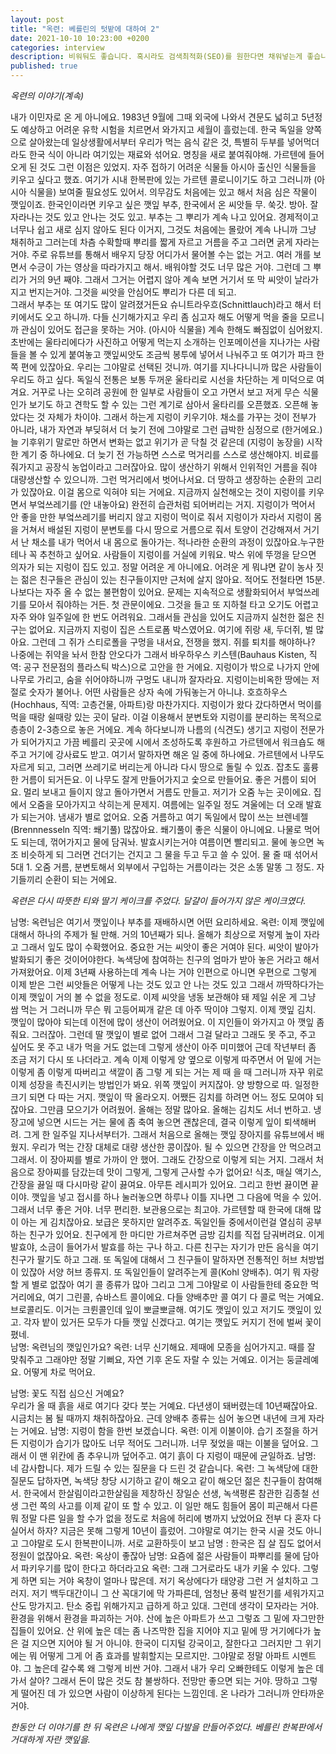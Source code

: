 ```yaml
---
layout: post
title: "옥련: 베를린의 텃밭에 대하여 2"
date: 2021-10-10 10:23:00 +0200
categories: interview
description: 비워둬도 좋습니다. 혹시라도 검색최적화(SEO)를 원한다면 채워넣는게 좋습니다.
published: true
---
```


*옥련의 이야기(계속)*

내가 이민자로 온 게 아니에요. 1983년 9월에 그때 외국에 나와서 견문도 넓히고 5년정도 예상하고 어려운 유학 시험을 치르면서 와가지고 세월이 흘렀는데. 한국 독일을 양쪽으로 살아왔는데 일상생활에서부터 우리가 먹는 음식 같은 것, 특별히 두부를 넣어먹더라도 한국 식이 아니라 여기있는 재료와 섞어요. 명칭을 새로 붙여줘야해.
가르텐에 들어오게 된 것도 그런 이점은 있었지. 자주 접하기 어려운 식물들 아시아 출신인 식물들을 키우고 싶다고 했죠. 여기가 시내 한복판에 있는 가르텐 콜로니이기도 하고 그러니까 (아시아 식물을) 보여줄 필요성도 있어서. 의무감도 처음에는 있고 해서 처음 심은 작물이 깻잎이죠.
한국인이라면 키우고 싶은 깻잎 부추, 한국에서 온 씨앗들 무. 쑥갓. 방아. 잘 자라나는 것도 있고 안나는 것도 있고. 부추는 그 뿌리가 계속 나고 있어요. 경제적이고 너무나 쉽고 새로 심지 않아도 된다 이거지, 그것도 처음에는 몰랐어 계속 나니까 그냥 채취하고 그러는데 차츰 수확할때 뿌리를 짧게 자르고 거름을 주고 그러면 굵게 자라는 거야. 
주로 유튜브를 통해서 배우지 당장 어디가서 물어볼 수는 없는 거고. 여러 개를 보면서 수긍이 가는 영상을 따라가지고 해서. 배워야할 것도 너무 많은 거야. 그런데 그 뿌리가 거의 9년 째야. 그래서 그거는 어렵지 않아 계속 보면 거기서 또 막 씨앗이 날라가지고 번지는거야. 그것을 씨앗을 안심어도 뿌리가 다른 데 되고.  
그래서 부추는 또 여기도 많이 알려졌거든요 슈니트라우흐(Schnittlauch)라고 해서 터키에서도 오고 하니까. 다들 신기해가지고 우리 좀 심고자 해도 어떻게 먹을 줄을 모르니까 관심이 있어도 접근을 못하는 거야. (아시아 식물을) 계속 한해도 빠짐없이 심어왔지. 초반에는 울타리에다가 사진하고 어떻게 먹는지 소개하는 인포메이션을 지나가는 사람들을 볼 수 있게 붙여놓고 깻잎씨앗도 조금씩 봉투에 넣어서 나눠주고
또 여기가 파크 한쪽 편에 있잖아요. 우리는 그야말로 선택된 것니까. 여기를 지나다니니까 많은 사람들이 우리도 하고 싶다. 독일식 전통은 보통 두꺼운 울타리로 시선을 차단하는 게 미덕으로 여겨요. 거꾸로 나는 오히려 공원에 한 일부로 사람들이 오고 가면서 보고 저게 무슨 식물인가 보기도 하고 견학도 할 수 있는 그런 계기로 삼아서 울타리를 오픈했죠. 오픈해 놓았다는 것 자체가 차이야. 
그래서 하는게 지렁이 키우기야. 채소를 가꾸는 것이 전부가 아니라, 내가 자연과 부딪혀서 더 늦기 전에 그야말로 그런 급박한 심정으로 (한거에요.) 늘 기후위기 말로만 하면서 변화는 없고 위기가 곧 닥칠 것 같은데 (지렁이 농장을) 시작한 계기 중 하나에요. 
더 늦기 전 가능하면 스스로 먹거리를 스스로 생산해야지. 비료를 줘가지고 공장식 농업이라고 그러잖아요. 많이 생산하기 위해서 인위적인 거름을 줘야 대량생산할 수 있으니까. 그런 먹거리에서 벗어나서요. 더 땅하고 생장하는 순환의 고리가 있잖아요. 이걸 몸으로 익혀야 되는 거에요. 
지금까지 실천해오는 것이 지렁이를 키우면서 부엌쓰레기를 (안 내놓아요) 완전히 습관처럼 되어버리는 거지. 지렁이가 먹어서 안 좋을 만한 부엌쓰레기를 버리지 않고 지렁이 먹이로 줘서 지렁이가 자라서 지렁이 몸을 거쳐서 배설된 지렁이 분변토를 다시 땅으로 거름으로 줘서 토양이 건강해져서 거기서 난 채소를 내가 먹어서 내 몸으로 돌아가는. 적나라한 순환의 과정이 있잖아요.누구한테나 꼭 추천하고 싶어요. 사람들이 지렁이를 거실에 키워요. 박스 위에 뚜껑을 닫으면 의자가 되는 지렁이 집도 있고. 정말 어려운 게 아니에요. 
어려운 게 뭐냐면 같이 농사 짓는 젊은 친구들은 관심이 있는 친구들이지만 근처에 살지 않아요. 적어도 전철타면 15분. 나보다는 자주 올 수 없는 불편함이 있어요. 문제는 지속적으로 생활화되어서 부엌쓰레기를 모아서 줘야하는 거든. 첫 관문이에요. 그것을 들고 또 지하철 타고 오기도 어렵고 자주 와야 일주일에 한 번도 어려워요. 그래서들 관심을 있어도 지금까지 실천한 젊은 친구는 없어요. 
지금까지 지렁이 집은 스트로폼 박스였어요. 여기에 쥐랑 새, 두더쥐, 벌 많아요. 그런데 그 쥐가 스티로폴을 구멍을 내서요, 전쟁을 했지. 쥐를 퇴치를 해야하나? 나중에는 쥐약을 놔서 한참 안오다가 그래서 바우하우스 키스텐(Bauhaus Kisten, 직역: 공구 전문점의 플라스틱 박스)으로 고안을 한 거에요. 지렁이가 밖으로 나가지 안에 나무로 가리고, 숨을 쉬어야하니까 구멍도 내니까 잘자라요. 
지렁이는비옥한 땅에는 저절로 숫자가 불어나. 어떤 사람들은 상자 속에 가둬놓는거 아니냐. 호흐하우스(Hochhaus, 직역: 고층건물, 아파트)랑 마찬가지다. 지렁이가 왔다 갔다하면서 먹이를 먹을 때랑 쉴때랑 있는 곳이 달라. 이걸 이용해서 분변토와 지렁이를 분리하는 목적으로 층층이 2-3층으로 놓은 거에요. 
계속 하다보니까 나름의 (식견도) 생기고 지렁이 전문가가 되어가지고 가끔 베를리 곳곳에 시에서 조성하도록 후원하고 가르텐에서 워크숍도 해주고 거기에 강사료도 받고. 여기서 말하자면 해온 일 중에 하나에요. 
가르텐에서 나무도 자르게 되고, 그러면 쓰레기로 버리는게 아니라 다시 땅으로 돌릴 수 있죠. 잡초도 훌륭한 거름이 되거든요. 이 나무도 잘게 만들어가지고 숯으로 만들어요. 좋은 거름이 되어요. 멀리 보내고 들이지 않고 돌아가면서 거름도 만들고. 
저기가 오줌 누는 곳이에요. 집에서 오줌을 모아가지고 삭히는게 문제지. 여름에는 일주일 정도 겨울에는 더 오래 발효가 되는거야. 냄새가 별로 없어요. 오줌 거름하고 여기 독일에서 많이 쓰는 브렌네젤 (Brennnesseln 직역: 쐐기풀) 많잖아요. 쐐기풀이 좋은 식물이 아니에요. 나물로 먹어도 되는데, 꺾어가지고 물에 담궈놔. 발효시키는거야 여름이면 빨리되고. 물에 놓으면 녹조 비슷하게 되 그러면 건더기는 건지고 그 물을 두고 두고 쓸 수 있어. 물 줄 때 섞어서 5대 1. 오줌 거름, 분변토해서 외부에서 구입하는 거름이라는 것은 소똥 말똥 그 정도. 자기들끼리 순환이 되는 거에요. 

*옥련은 다시 따뜻한 티와 딸기 케이크를 주었다. 달걀이 들어가지 않은 케이크였다.*  

남명: 옥련님은 여기서 깻잎이나 부추를 재배하시면 어떤 요리하세요. 
옥련:
이제 깻잎에 대해서 하나의 주제가 될 만해. 거의 10년째가 되나. 올해가 최상으로 저렇게 높이 자라고 그래서 잎도 많이 수확했어요. 중요한 거는 씨앗이 좋은 거여야 된다. 씨앗이 발아가 발화되기 좋은 것이어야한다. 녹색당에 참여하는 친구의 엄마가 받아 놓은 거라고 해서 가져왔어요. 이제 3년째 사용하는데 계속 나는 거야 
인편으로 아니면 우편으로 그렇게 이제 받은 그런 씨앗들은 어떻게 나는 것도 있고 안 나는 것도 있고 그래서 까딱하다가는 이제 깻잎이 거의 볼 수 없을 정도로. 이제 씨앗을 냉동 보관해야 돼
제일 쉬운 게 그냥 쌈 먹는 거 그러니까 무슨 뭐 고등어찌개 같은 데 아주 딱이야 그렇지. 이제 깻잎 김치. 깻잎이 많아야 되는데 이전에 많이 생산이 어려웠어요. 
이 지인들이 와가지고 아 깻잎 좀 줘요. 그러잖아. 그런데 딸 깻잎이 별로 없어 그래서 그걸 달라고 그래도 못 주고, 주고 싶어도 못 주고 내가 먹을 거도 없는데 그렇게 생산이 아주 미미했어 근데 작년부터 좀 조금 저기 다시 또 나더라고. 
계속 이제 이렇게 양 옆으로 이렇게 따주면서 어 밑에 거는 이렇게 좀 이렇게 따버리고 색깔이 좀 그렇 게 되는 거는 제 때 을 때 그러니까 자꾸 위로 이제
성장을 촉진시키는 방법인가 봐요. 위쪽 깻잎이 커지잖아. 양 방향으로 따. 일정한 크기 되면 다 따는 거지. 깻잎이 딱 올라오지. 
어쨌든 김치를 하려면 어느 정도 모여야 되잖아요. 그만큼 모으기가 어려웠어. 올해는 정말 많아요. 올해는 김치도 서너 번하고. 냉장고에 넣으면 시드는 거는 물에 좀 축여 놓으면 괜찮은데, 결국 이렇게 잎이 퇴색해버려. 그게 한 일주일 지나서부터가. 그래서 처음으로 올해는 깻잎 장아지를 유튜브에서 배웠지.
우리가 먹는 간장 대체로 대량 생산한 콩이잖아. 될 수 있으면 간장을 안 먹으려고 그래서. 이 장아찌를 별로 가까이 안 했어. 그래도 간장으로 이렇게 되는 거지. 그래서 처음으로 장아찌를 담갔는데 맛이 그렇게, 그렇게 근사할 수가 없어요! 
식초, 매실 액기스, 간장을 끓일 때 다시마랑 같이 끓여요. 아무튼 레시피가 있어요. 그리고 한번 끓이면 끝이야. 깻잎을 넣고 접시를 하나 눌러놓으면 하루나 이틀 지나면 그 다음에 먹을 수 있어. 그래서 너무 좋은 거야. 너무 편리한. 보관용으로는 최고야. 
가르텐할 때 한국에 대해 많이 아는 게 김치잖아요. 보급은 못하지만 알려주죠. 독일인들 중에서이런걸 열심히 공부하는 친구가 있어요. 친구에게 한 마디만 가르쳐주면 금방 김치를 직접 담궈버려요. 이게 발효야, 소금이 들어가서 발효를 하는 구나 하고. 다른 친구는 자기가 만든 음식을 여기 친구가 팔기도 하고 그래. 또 독일에 대해서 그 친구들이 말하자면 전통적인 허브 처방법이 있잖아 서양 허브 종류지. 
또 독일인들이 알려주는게 콜(Kohl 양배추). 여기 뭐 자랑할 게 별로 없잖아 여기 콜 종류가 많아 그리고 그게 그야말로 이 사람들한테 중요한 먹거리에요, 여기 그린콜, 슈바스트 콜이에요. 다들 양배추만 콜 여기 다 콜로 먹는 거예요. 브로콜리도. 이거는 크륀콜인데 잎이 뽀글뽀글해.
여기도 깻잎이 있고 저기도 깻잎이 있고. 각자 밭이 있거든 모두가 다들 깻잎 신겠다고. 여기는 깻잎도 커지기 전에 벌써 꽃이 폈네.  
남명: 옥련님의 깻잎인가요? 
옥련: 너무 신기해요. 제때에 모종을 심어가지고. 때를 잘 맞춰주고 그래야만 정말 기뻐요, 자연 기후 온도 자랄 수 있는 거예요. 이거는 둥글레예요. 어떻게 차로 먹어요.

남명: 꽃도 직접 심으신 거예요?  
우리가 올 때 흙을 새로 여기다 갖다 붓는 거예요. 다년생이 돼버렸는데 10년째잖아요.
시금치는 봄 될 때까지 채취하잖아요. 근데 양배추 종류는 심어 놓으면 내년에 크게 자라는 거에요. 
남명: 지렁이 함을 한번 보겠습니다. 
옥련: 이게 이불이야. 습기 조절을 하거든 지렁이가 습기가 많아도 너무 적어도 그러니까. 너무 젖었을 때는 이불을 덮어요. 그래서 이 맨 위칸에 좀 추우니까 덮어주고. 여기 흙이 다 지렁이 때문에 균일하죠. 
남명: 네 감사합니다. 제가 드릴 수 있는 질문을 다 드린 것 같습니다. 
옥련: 그 녹색당에 대한 질문도 답하자면, 녹색당 창당 시기하고 같이 해오고 같이 해오던 젊은 친구들이 참여해서. 한국에서 한살림이라고한살림을 제창하신 장일순 선생, 녹색평론 참관한 김종철 선생 그런 쪽의 사고를 이제 같이 또 할 수 있고. 
이 일만 해도 힘들어 몸이 피곤해서 다른 뭐 정말 다른 일을 할 수가 없을 정도로 처음에 허리에 병까지 났었어요 전부 다 혼자 다 실어서 하자? 지금은 못해 그렇게 10년이 흘렀어. 
그야말로 여기는 한국 시골 것도 아니고 그야말로 도시 한복판이니까. 서로 교환하듯이 보고 
남명 : 한국은 집 살 집도 없어서 정원이 없잖아요.
옥련: 옥상이 좋잖아
남명: 요즘에 젊은 사람들이 파뿌리를 물에 담아서 파키우기를 많이 한다고 하더라고요
옥련: 그래 그거로라도 내가 키울 수 있다. 그렇게 하면 되는 거야 옥창이 얼마나 많은데. 저기 옥상에다가 태양광 그런 거 설치하고 그러지. 저기 백두대간이니 그 산 꼭대기에 막 가파른데, 엄청난 풍력 발전기를 세워가지고 산도 망가지고. 탄소 중립 위해가지고 급하게 하고 있대. 그런데 생각이 모자라는 거야. 환경을 위해서 환경을 파괴하는 거야. 산에 높은 아파트가 쓰고 그렇죠 그 밑에 자그만한 집들이 있어요. 산 위에 높은 데는 좀 나즈막한 집을 지어야 지고 밑에 땅 거기에다가 높은 걸 지으면 지어야 될 거 아니야. 한국이 디지털 강국이고, 잘한다고 그러지만 그 위기에는 뭐 어떻게 그게 어 좀 효과를 발휘할지는 모르지만. 그야말로 정말 아파트 시멘트야. 그 높은데 갈수록 왜 그렇게 비싼 거야. 그래서 내가 우리 오빠한테도 이렇게 높은 데 가서 살아? 그래서 돈이 많은 것도 참 불쌍하다. 전망만 좋으면 되는 거야. 땅하고 그렇게 떨어진 데 가 있으면 사람이 이상하게 된다는 느낌인데. 온 나라가 그러니까 안타까운 거야.

*한동안 더 이야기를 한 뒤 옥련은 나에게 깻잎 다발을 만들어주었다. 베를린 한복판에서 거대하게 자란 깻잎을.* 

